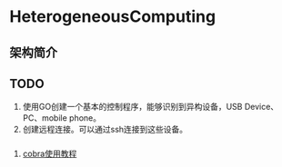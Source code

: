 # HeterogeneousComputing


## 架构简介



## TODO
1. 使用GO创建一个基本的控制程序，能够识别到异构设备，USB Device、PC、mobile phone。
2. 创建远程连接。可以通过ssh连接到这些设备。

### 
1. [cobra使用教程](https://xcbeyond.cn/blog/golang/cobra-quick-start/)